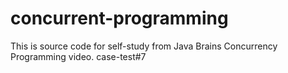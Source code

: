 # concurrent-programming
This is source code for self-study from Java Brains Concurrency Programming video.
case-test#7
